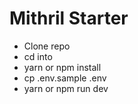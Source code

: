 # Mithril Starter

* Clone repo
* cd into
* yarn or npm install
* cp .env.sample .env
* yarn or npm run dev
